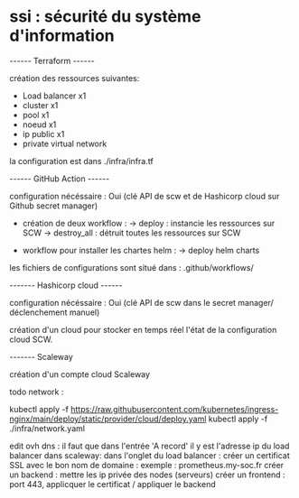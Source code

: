 # ssi : sécurité du système d'information

------ Terraform ------ 

création des ressources suivantes:

  - Load balancer x1
  - cluster x1
  - pool x1
  - noeud x1
  - ip public x1
  - private virtual network

la configuration est dans ./infra/infra.tf

------ GitHub Action ------

configuration nécéssaire : Oui (clé API de scw et de Hashicorp cloud sur Github secret manager)

- création de deux workflow :
  -> deploy : instancie les ressources sur SCW
  -> destroy_all : détruit toutes les ressources sur SCW

- workflow pour installer les chartes helm :
  -> deploy helm charts


les fichiers de configurations sont situé dans :
.github/workflows/

------- Hashicorp cloud ------

configuration nécéssaire : Oui (clé API de scw dans le secret manager/ déclenchement manuel)

création d'un cloud pour stocker en temps réel l'état de la configuration cloud SCW.

------- Scaleway

création d'un compte cloud Scaleway



todo network :

kubectl apply -f https://raw.githubusercontent.com/kubernetes/ingress-nginx/main/deploy/static/provider/cloud/deploy.yaml
kubectl apply -f ./infra/network.yaml

edit ovh dns : il faut que dans l'entrée 'A record' il y est l'adresse ip du load balancer
dans scaleway:
dans l'onglet du load balancer : 
  créer un certificat SSL avec le bon nom de domaine : exemple : prometheus.my-soc.fr
  créer un backend : mettre les ip privée des nodes (serveurs)
  créer un frontend : port 443, applicquer le certificat / appliquer le backend





